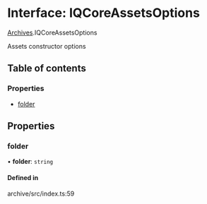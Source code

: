 # Interface: IQCoreAssetsOptions

[Archives](../modules/Archives.md).IQCoreAssetsOptions

Assets constructor options

## Table of contents

### Properties

- [folder](Archives.IQCoreAssetsOptions.md#folder)

## Properties

### folder

• **folder**: `string`

#### Defined in

archive/src/index.ts:59
